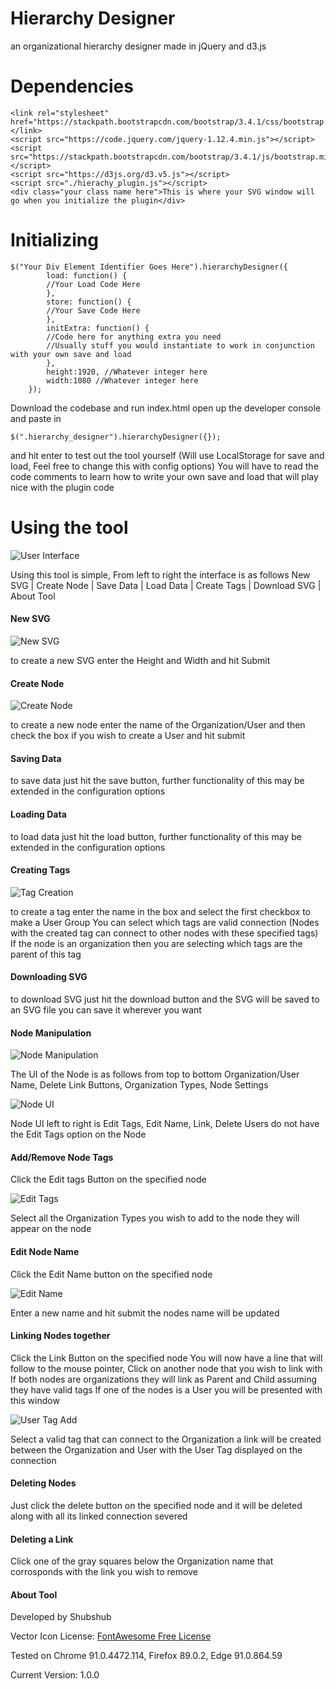 # Hierarchy Designer
an organizational hierarchy designer made in jQuery and d3.js

# Dependencies
```
<link rel="stylesheet" href="https://stackpath.bootstrapcdn.com/bootstrap/3.4.1/css/bootstrap.min.css"></link>
<script src="https://code.jquery.com/jquery-1.12.4.min.js"></script>
<script src="https://stackpath.bootstrapcdn.com/bootstrap/3.4.1/js/bootstrap.min.js"></script>
<script src="https://d3js.org/d3.v5.js"></script>
<script src="./hierachy_plugin.js"></script>
<div class="your class name here">This is where your SVG window will go when you initialize the plugin</div>
```

# Initializing
```
$("Your Div Element Identifier Goes Here").hierarchyDesigner({
		load: function() {
		//Your Load Code Here
		},
		store: function() {
		//Your Save Code Here
		},
		initExtra: function() {
		//Code here for anything extra you need
		//Usually stuff you would instantiate to work in conjunction with your own save and load
		},
		height:1920, //Whatever integer here
		width:1080 //Whatever integer here
	});
```
Download the codebase and run index.html open up the developer console and paste in
```
$(".hierarchy_designer").hierarchyDesigner({});
```
and hit enter to test out the tool yourself (Will use LocalStorage for save and load, Feel free to change this with config options)
You will have to read the code comments to learn how to write your own save and load that will play nice with the plugin code
# Using the tool

![User Interface](https://i.ibb.co/94GPftK/chrome-5td-L1j-ODef.png "User Interface")

Using this tool is simple, From left to right the interface is as follows
New SVG | Create Node | Save Data | Load Data | Create Tags | Download SVG | About Tool

#### New SVG

![New SVG](https://i.ibb.co/71HwdNS/chrome-f9-PZgcf-APd.png "New SVG")

to create a new SVG enter the Height and Width and hit Submit

#### Create Node

![Create Node](https://i.ibb.co/ZGgwDKT/chrome-4v-FTRLW7jz.png "Create Node")

to create a new node enter the name of the Organization/User and then check the box if you wish to create a User and hit submit

#### Saving Data
to save data just hit the save button, further functionality of this may be extended in the configuration options

#### Loading Data
to load data just hit the load button, further functionality of this may be extended in the configuration options

#### Creating Tags

![Tag Creation](https://i.ibb.co/3k7frvb/chrome-w-Zb9d-Nt-A4c.png "Tag Creation")

to create a tag enter the name in the box and select the first checkbox to make a User Group
You can select which tags are valid connection (Nodes with the created tag can connect to other nodes with these specified tags)
If the node is an organization then you are selecting which tags are the parent of this tag

#### Downloading SVG
to download SVG just hit the download button and the SVG will be saved to an SVG file you can save it wherever you want

#### Node Manipulation

![Node Manipulation](https://i.ibb.co/tcgKxvw/chrome-WGb3-Ui-M8p-J.png "Node Manipulation")

The UI of the Node is as follows from top to bottom
Organization/User Name, Delete Link Buttons, Organization Types, Node Settings

![Node UI](https://i.ibb.co/kmBjJSH/chrome-f-Zqlmu-Ce6z.png "Node UI")

Node UI left to right is Edit Tags, Edit Name, Link, Delete
Users do not have the Edit Tags option on the Node

#### Add/Remove Node Tags
Click the Edit tags Button on the specified node

![Edit Tags](https://i.ibb.co/rMWFP4Z/chrome-ukm-NEm-A3-Ew.png "Edit Tags")

Select all the Organization Types you wish to add to the node they will appear on the node

#### Edit Node Name
Click the Edit Name button on the specified node

![Edit Name](https://i.ibb.co/cwMqM4z/chrome-k5zc4-M0e-Zi.png "Edit Name")

Enter a new name and hit submit the nodes name will be updated

#### Linking Nodes together
Click the Link Button on the specified node
You will now have a line that will follow to the mouse pointer, Click on another node that you wish to link with
If both nodes are organizations they will link as Parent and Child assuming they have valid tags
If one of the nodes is a User you will be presented with this window

![User Tag Add](https://i.ibb.co/6JYhY6R/chrome-5-ZR23y-Wf-OB.png "User Tag Add")

Select a valid tag that can connect to the Organization
a link will be created between the Organization and User with the User Tag displayed on the connection

#### Deleting Nodes
Just click the delete button on the specified node and it will be deleted along with all its linked connection severed

#### Deleting a Link
Click one of the gray squares below the Organization name that corrosponds with the link you wish to remove



#### About Tool

Developed by Shubshub

Vector Icon License: [FontAwesome Free License](https://fontawesome.com/license/free "FontAwesome Free License")

Tested on Chrome 91.0.4472.114, Firefox 89.0.2, Edge 91.0.864.59

Current Version: 1.0.0
